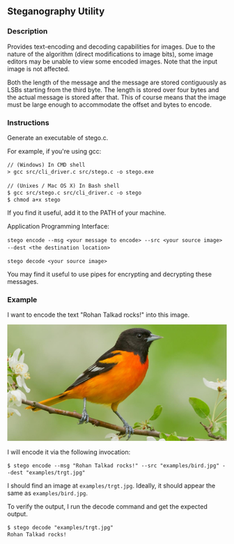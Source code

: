 ## Steganography Utility

### Description

Provides text-encoding and decoding capabilities for images. Due to the nature of the algorithm (direct modifications to image bits),
some image editors may be unable to view some encoded images. Note that the input image is not affected.

Both the length of the message and the message are
stored contiguously as LSBs starting from the third byte. The length is stored over four bytes and the actual message is stored after that.
This of course means that the image must be large enough to accommodate the offset and bytes to encode.
 
### Instructions

Generate an executable of stego.c.

For example, if you're using gcc:

```
// (Windows) In CMD shell
> gcc src/cli_driver.c src/stego.c -o stego.exe

// (Unixes / Mac OS X) In Bash shell
$ gcc src/stego.c src/cli_driver.c -o stego
$ chmod a+x stego
```

If you find it useful, add it to the PATH of your machine.

Application Programming Interface:
 
`stego encode --msg <your message to encode> --src <your source image> --dest <the destination location>`
 
`stego decode <your source image>`

You may find it useful to use pipes for encrypting and decrypting these messages.

### Example 

I want to encode the text "Rohan Talkad rocks!" into this image.

![alt text](examples/bird.jpg)

I will encode it via the following invocation:

```
$ stego encode --msg "Rohan Talkad rocks!" --src "examples/bird.jpg" --dest "examples/trgt.jpg"
```

I should find an image at `examples/trgt.jpg`. Ideally, it should appear the same as `examples/bird.jpg`.

To verify the output, I run the decode command and get the expected output.

```
$ stego decode "examples/trgt.jpg"
Rohan Talkad rocks!
```
